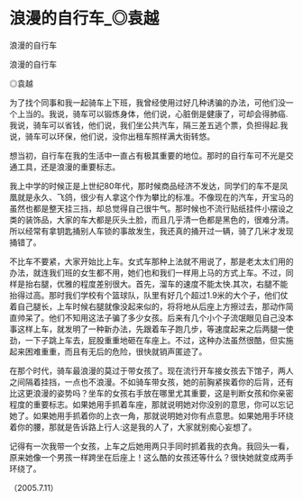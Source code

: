 # 浪漫的自行车_◎袁越

浪漫的自行车

浪漫的自行车

◎袁越

为了找个同事和我一起骑车上下班，我曾经使用过好几种诱骗的办法，可他们没一个上当的。我说，骑车可以锻炼身体，他们说，心脏倒是健康了，可却会得肺癌.我说，骑车可以省钱，他们说，我们坐公共汽车，隔三差五逃个票，负担得起.我说，骑车可以环保，他们说，没你出租车照样满大街转悠。

想当初，自行车在我的生活中一直占有极其重要的地位。那时的自行车可不光是交通工具，还是浪漫的重要标志。

我上中学的时候正是上世纪80年代，那时候商品经济不发达，同学们的车不是凤凰就是永久、飞鸽，很少有人拿这个作为攀比的标准。不像现在的汽车，开宝马的虽然也都是整天挂三挡，却总觉得自己很牛气。那时候也不流行贴纸挂件小摆设之类的装饰品，大家的车大都是灰头土脸，而且几乎清一色都是黑色的，很难分清。所以经常有拿钥匙捅别人车锁的事故发生，我还真的捅开过一辆，骑了几米才发现捅错了。

不比车不要紧，大家开始比上车。女式车那种上法就不用说了，那是老太太们用的办法，就连我们班的女生都不用，她们也和我们一样用上马的方式上车。不过，同样是抬右腿，优雅的程度差别很大。首先，溜车的速度不能太快.其次，右腿不能抬得过高。那时我们学校有个篮球队，队里有好几个超过1.9米的大个子，他们仗着自己腿长，上车时候右腿就像没起来似的，将将地从后座上方擦过去，那动作简直帅呆了。他们不知用这法子骗了多少女孩。后来有几个小个子流氓眼见自己没本事这样上车，就发明了一种新办法，先跟着车子跑几步，等速度起来之后两腿一使劲，一下子跳上车去，屁股重重地砸在车座上。不过，这种办法虽然很酷，但实施起来困难重重，而且有无后的危险，很快就销声匿迹了。

在那个时代，骑车最浪漫的莫过于带女孩了。现在流行开车接女孩去下馆子，两人之间隔着挂挡，一点也不浪漫。不如骑车带女孩，她的前胸紧挨着你的后背，还有比这更浪漫的姿势吗？坐车的女孩右手放在哪里尤其重要，这是判断女孩和你亲密程度的重要标志。如果她用手抓着车座，那就说明她对你没别的意思，你可以忘记她了。如果她用手抓着你的上衣一角，那就说明她对你有点意思。如果她用手环绕着你的腰，那就是告诉路上行人:这是我的人了，大家就别痴心妄想了。

记得有一次我带一个女孩，上车之后她用两只手同时抓着我的衣角。我回头一看，原来她像一个男孩一样跨坐在后座上！这么酷的女孩还等什么？很快她就变成两手环绕了。

（2005.7.11）